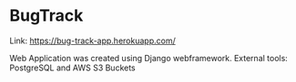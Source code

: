 # BugTrack

Link: https://bug-track-app.herokuapp.com/

Web Application was created using Django webframework.
External tools: PostgreSQL and AWS S3 Buckets
